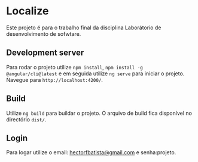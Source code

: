 # Localize

Este projeto é para o trabalho final da disciplina Laborátorio de desenvolvimento de sofwtare.

## Development server

Para rodar o projeto utilize `npm install`, `npm install -g @angular/cli@latest` e em seguida utilize `ng serve` para iniciar o projeto. Navegue para `http://localhost:4200/`.

## Build

Utilize `ng build` para buildar o projeto. O arquivo de build fica disponível no directório `dist/`.

## Login

Para logar utilize o email: hectorfbatista@gmail.com e senha:projeto.


